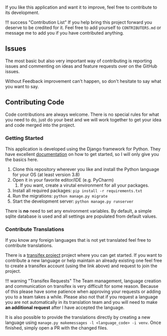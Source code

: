 If you like this application and want it to improve, feel free to contribute to its development.

!!! success "Contribution List"
    If you help bring this project forward you deserve to be credited for it.
    Feel free to add yourself to `CONTRIBUTERS.md` or message me to add you if you have contributed anything.

## Issues
The most basic but also very important way of contributing is reporting issues and commenting on ideas and feature requests
over on the GitHub issues.

Without Feedback improvement can't happen, so don't hesitate to say what you want to say.

## Contributing Code
Code contributions are always welcome. There is no special rules for what you need to do, 
just do your best and we will work together to get your idea and code merged into the project.

### Getting Started
This application is developed using the Django framework for Python. They have excellent 
[documentation](https://www.djangoproject.com/start/) on how to get started, so I will only give you the basics here.

1. Clone this repository wherever you like and install the Python language for your OS (at least version 3.8)
2. Open it in your favorite editor/IDE (e.g. PyCharm)
    1. If you want, create a virutal environment for all your packages.
3. Install all required packages: `pip install -r requirements.txt`
4. Run the migrations: `python manage.py migrate`
5. Start the development server: `python manage.py runserver`

There is **no** need to set any environment variables. By default, a simple sqlite database is used and all settings are
populated from default values.

### Contribute Translations

If you know any foreign languages that is not yet translated feel free to contribute translations.

There is a [transifex project](https://www.transifex.com/django-recipes/django-cookbook/) project where you can get started. 
If you want to contribute a new language or help maintain an already existing one feel free to create a transifex 
account (using the link above) and request to join the project.

!!! warning "Transifex Requests"
    The Team management, language creation and communication on transifex is very difficult for some reason.
    Because of this please have some patience when approving your requests or adding you to a team takes a while.
    Please also not that if you request a language you are not automatically in its translation team and you will
    need to make **an additional request** after I have accepted the language.

It is also possible to provide the translations directly by creating a new language 
using `manage.py makemessages -l <language_code> -i venv`. Once finished, simply open a PR with the changed files. 
